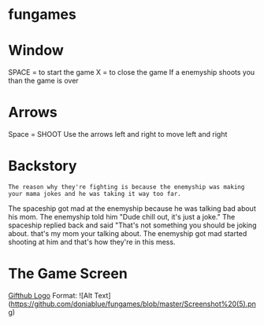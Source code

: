 # fungames
# Window 
SPACE = to start the game
X = to close the game
If a enemyship shoots you than the game is over

# Arrows
Space = SHOOT
Use the arrows left and right to move left and right


# Backstory 
	The reason why they're fighting is because the enemyship was making your mama jokes and he was taking it way too far.
The spaceship got mad at the enemyship because he was talking bad about his mom. The enemyship told him "Dude chill out, it's
just a joke." The spaceship replied back and said "That's not something you should be joking about. that's my mom your talking
about. The enemyship got mad started shooting at him and that's how they're in this mess.  

#  The Game Screen
[Gifthub Logo](/images/space.png)
Format: ![Alt Text] (https://github.com/doniablue/fungames/blob/master/Screenshot%20(5).png)

